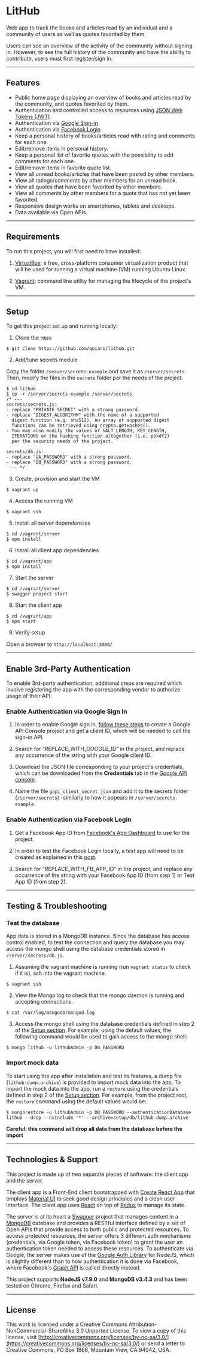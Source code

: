 LitHub
=====================

Web app to track the books and articles read by an individual and a community of users as well as quotes favorited by them.

Users can see an overview of the activity of the community without signing in. However, to see the full history of the community and have the ability to contribute, users must first register/sign in.

---

## Features
- Public home page displaying an overview of books and articles read by the community, and quotes favorited by them.
- Authentication and controlled access to resources using [JSON Web Tokens (JWT)](https://jwt.io/introduction/)
- Authentication via [Google Sign-in](https://developers.google.com/identity/sign-in/web/)
- Authentication via [Facebook Login](https://developers.facebook.com/docs/facebook-login/web)
- Keep a personal history of books/articles read with rating and comments for each one.
- Edit/remove items in personal history.
- Keep a personal list of favorite quotes with the possibility to add comments for each one.
- Edit/remove items in favorite quote list.
- View all unread books/articles that have been posted by other members.
- View all ratings/comments by other members for an unread book.
- View all quotes that have been favorited by other members.
- View all comments by other members for a quote that has not yet been favorited.
- Responsive design works on smartphones, tablets and desktops.
- Data available via Open APIs.

---

## Requirements

To run this project, you will first need to have installed:

1. [VirtualBox](https://www.virtualbox.org/wiki/Downloads): a free, cross-platform consumer virtualization product that will be used for running a virtual machine (VM) running Ubuntu Linux.

2. [Vagrant](https://www.vagrantup.com/downloads.html): command line utility for managing the lifecycle of the project's VM.

---

## Setup

To get this project set up and running locally:

1. Clone the repo
```
$ git clone https://github.com/quiaro/lithub.git
```

2. Add/tune secrets module

Copy the folder `/server/secrets-example` and save it as `/server/secrets`. Then, modify the files in the `secrets` folder per the needs of the project.
```
$ cd lithub
$ cp -r /server/secrets-example /server/secrets
/* ---
secrets/secrets.js:
- replace "PRIVATE_SECRET" with a strong password.
- replace "DIGEST_ALGORITHM" with the name of a supported
  digest function (e.g. sha512). An array of supported digest
  functions can be retrieved using crypto.getHashes().
- You may also modify the values of SALT_LENGTH, KEY_LENGTH,
  ITERATIONS or the hashing function altogether (i.e. pbkdf2)
  per the security needs of the project.

secrets/db.js:
- replace "UA_PASSWORD" with a strong password.
- replace "DB_PASSWORD" with a strong password.
 --- */
```

3. Create, provision and start the VM
```
$ vagrant up
```

4. Access the running VM
```
$ vagrant ssh
```

5. Install all server dependencies
```
$ cd /vagrant/server
$ npm install
```

6. Install all client app dependencies
```
$ cd /vagrant/app
$ npm install
```

7. Start the server
```
$ cd /vagrant/server
$ swagger project start
```

8. Start the client app
```
$ cd /vagrant/app
$ npm start
```

9. Verify setup

Open a browser to `http://localhost:3000/`

---

## Enable 3rd-Party Authentication

To enable 3rd-party authentication, additional steps are required which involve registering the app with the corresponding vendor to authorize usage of their API.

### Enable Authentication via Google Sign In

1. In order to enable Google sign in, [follow these steps](https://developers.google.com/identity/sign-in/web/devconsole-project) to create a Google API Console project and get a client ID, which will be needed to call the sign-in API.

2. Search for "REPLACE_WITH_GOOGLE_ID" in the project, and replace any occurrence of the string with your Google client ID.

3. Download the JSON file corresponding to your project's credentials, which can be downloaded from the **Credentials** tab in the [Google API console](https://console.developers.google.com/projectselector/apis/library).

4. Name the file `gapi_client_secret.json` and add it to the secrets folder (`/server/secrets`) -similarly to how it appears in `/server/secrets-example`.

### Enable Authentication via Facebook Login

1. Get a Facebook App ID from [Facebook's App Dashboard](https://developers.facebook.com/apps/) to use for the project.

2. In order to test the Facebook Login locally, a test app will need to be created as explained in this [post](http://stackoverflow.com/questions/21295872/facebook-app-localhost-no-longer-works-as-app-domain).

3. Search for "REPLACE_WITH_FB_APP_ID" in the project, and replace any occurrence of the string with your Facebook App ID (from step 1) or Test App ID (from step 2).

---

## Testing & Troubleshooting

### Test the database

App data is stored in a MongoDB instance. Since the database has access control enabled, to test the connection and query the database you may access the mongo shell using the database credentials stored in `/server/secrets/db.js`.

1. Assuming the vagrant machine is running (run `vagrant status` to check if it is), ssh into the vagrant machine.
```
$ vagrant ssh
```

2. View the Mongo log to check that the mongo daemon is running and accepting connections.
```
$ cat /var/log/mongodb/mongod.log
```

3. Access the mongo shell using the database credentials defined in step 2 of the [Setup section](#setup). For example, using the default values, the following command would be used to gain access to the mongo shell:
```
$ mongo lithub -u lithubAdmin -p DB_PASSWORD
```

### Import mock data

To start using the app after installation and test its features, a dump file (`lithub-dump.archive`) is provided to import mock data into the app. To import the mock data into the app, run a `restore` using the credentials defined in step 2 of the [Setup section](#setup). For example, from the project root, the `restore` command using the default values would be:
```
$ mongorestore -u lithubAdmin -p DB_PASSWORD --authenticationDatabase lithub --drop --nsInclude '*' --archive=setup/db/lithub-dump.archive
```
**Careful: this command will drop all data from the database before the import**

---

## Technologies & Support

This project is made up of two separate pieces of software: the client app and the server.

The client app is a Front-End client bootstrapped with [Create React App](https://github.com/facebookincubator/create-react-app) that employs [Material UI](http://www.material-ui.com/#/) to seek good design principles and a clean user interface. The client app uses [React](https://facebook.github.io/react/) on top of [Redux](http://redux.js.org/) to manage its state.

The server is at its heart a [Swagger](http://swagger.io/) project that manages content in a [MongoDB](https://www.mongodb.com/) database and provides a RESTful interface defined by a set of Open APIs that provide access to both public and protected resources. To access protected resources, the server offers 3 different auth mechanisms (credentials, via Google token, via Facebook token) to grant the user an authentication token needed to access these resources. To authenticate via Google, the server makes use of the [Google Auth Library](https://github.com/google/google-auth-library-nodejs) for NodeJS, which is slightly different than to how authentication it is done via Facebook, where Facebook's [Graph API](https://developers.facebook.com/docs/graph-api) is called directly instead.

This project supports **NodeJS v7.9.0** and **MongoDB v3.4.3** and has been tested on Chrome, Firefox and Safari.

---

## License

This work is licensed under a Creative Commons Attribution-NonCommercial-ShareAlike 3.0 Unported License. To view a copy of this license, visit [http://creativecommons.org/licenses/by-nc-sa/3.0/](https://creativecommons.org/licenses/by-nc-sa/3.0/) or send a letter to Creative Commons, PO Box 1866, Mountain View, CA 94042, USA.
